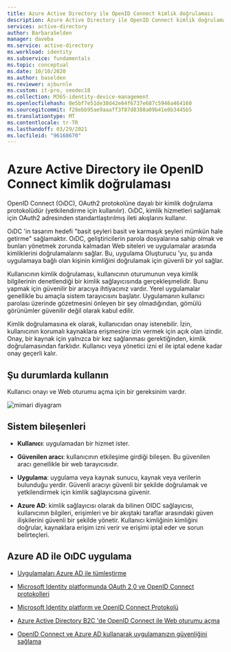 ```yaml
---
title: Azure Active Directory ile OpenID Connect kimlik doğrulaması
description: Azure Active Directory ile OpenID Connect kimlik doğrulamasını elde etmeye yönelik mimari rehberlik.
services: active-directory
author: BarbaraSelden
manager: daveba
ms.service: active-directory
ms.workload: identity
ms.subservice: fundamentals
ms.topic: conceptual
ms.date: 10/10/2020
ms.author: baselden
ms.reviewer: ajburnle
ms.custom: it-pro, seodec18
ms.collection: M365-identity-device-management
ms.openlocfilehash: 0e5bf7e51de38d42e64f6737e687c5946a464160
ms.sourcegitcommit: f28ebb95ae9aaaff3f87d8388a09b41e0b3445b5
ms.translationtype: MT
ms.contentlocale: tr-TR
ms.lasthandoff: 03/29/2021
ms.locfileid: "96168670"
---
```

# <a name="openid-connect-authentication-with-azure-active-directory"></a>Azure Active Directory ile OpenID Connect kimlik doğrulaması

OpenID Connect (OıDC), OAuth2 protokolüne dayalı bir kimlik doğrulama protokolüdür (yetkilendirme için kullanılır). OıDC, kimlik hizmetleri sağlamak için OAuth2 adresinden standartlaştırılmış ileti akışlarını kullanır. 

OıDC 'in tasarım hedefi "basit şeyleri basit ve karmaşık şeyleri mümkün hale getirme" sağlamaktır. OıDC, geliştiricilerin parola dosyalarına sahip olmak ve bunları yönetmek zorunda kalmadan Web siteleri ve uygulamalar arasında kimliklerini doğrulamalarını sağlar. Bu, uygulama Oluşturucu 'yu, şu anda uygulamaya bağlı olan kişinin kimliğini doğrulamak için güvenli bir yol sağlar.

Kullanıcının kimlik doğrulaması, kullanıcının oturumunun veya kimlik bilgilerinin denetlendiği bir kimlik sağlayıcısında gerçekleşmelidir. Bunu yapmak için güvenilir bir aracıya ihtiyacınız vardır. Yerel uygulamalar genellikle bu amaçla sistem tarayıcısını başlatır. Uygulamanın kullanıcı parolası üzerinde gözetmesini önleyen bir şey olmadığından, gömülü görünümler güvenilir değil olarak kabul edilir. 

Kimlik doğrulamasına ek olarak, kullanıcıdan onay istenebilir. İzin, kullanıcının korumalı kaynaklara erişmesine izin vermek için açık olan izindir. Onay, bir kaynak için yalnızca bir kez sağlanması gerektiğinden, kimlik doğrulamasından farklıdır. Kullanıcı veya yönetici izni el ile iptal edene kadar onay geçerli kalır. 

## <a name="use-when"></a>Şu durumlarda kullanın

Kullanıcı onayı ve Web oturumu açma için bir gereksinim vardır.

![mimari diyagram](./media/authentication-patterns/oidc-auth.png)

## <a name="components-of-system"></a>Sistem bileşenleri

* **Kullanıcı**: uygulamadan bir hizmet ister.

* **Güvenilen aracı**: kullanıcının etkileşime girdiği bileşen. Bu güvenilen aracı genellikle bir web tarayıcısıdır.

* **Uygulama**: uygulama veya kaynak sunucu, kaynak veya verilerin bulunduğu yerdir. Güvenli aracıyı güvenli bir şekilde doğrulamak ve yetkilendirmek için kimlik sağlayıcısına güvenir. 

* **Azure AD**: kimlik sağlayıcısı olarak da bilinen OIDC sağlayıcısı, kullanıcının bilgileri, erişimleri ve bir akıştaki taraflar arasındaki güven ilişkilerini güvenli bir şekilde yönetir. Kullanıcı kimliğinin kimliğini doğrular, kaynaklara erişim izni verir ve erişimi iptal eder ve sorun belirteçleri. 

## <a name="implement-oidc-with-azure-ad"></a>Azure AD ile OıDC uygulama

* [Uygulamaları Azure AD ile tümleştirme](../saas-apps/tutorial-list.md) 

* [Microsoft Identity platformunda OAuth 2,0 ve OpenID Connect protokolleri](../develop/active-directory-v2-protocols.md) 

* [Microsoft Identity platform ve OpenID Connect Protokolü](../develop/v2-protocols-oidc.md) 

* [Azure Active Directory B2C 'de OpenID Connect ile Web oturumu açma](../../active-directory-b2c/openid-connect.md) 

* [OpenID Connect ve Azure AD kullanarak uygulamanızın güvenliğini sağlama](/learn/modules/secure-app-with-oidc-and-azure-ad/) 


